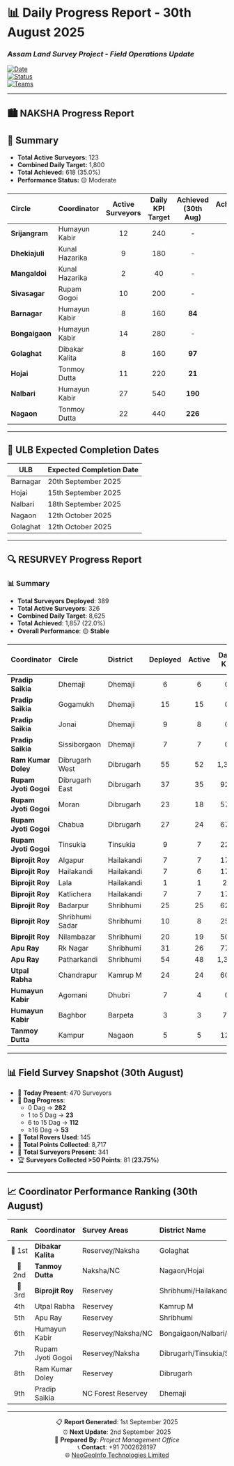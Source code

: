 # 📊 Daily Progress Report - **30th August 2025**

### *Assam Land Survey Project - Field Operations Update*  

[![Date](https://img.shields.io/badge/Report_Date-30th_August_2025-blue)](https://github.com)  
[![Status](https://img.shields.io/badge/Status-Active_Operations-green)](https://github.com)  
[![Teams](https://img.shields.io/badge/Active_Teams-Multiple_Circles-orange)](https://github.com)  

---

## 🏙️ **NAKSHA Progress Report**

## 🔹 Summary  
- **Total Active Surveyors:** 123  
- **Combined Daily Target:** 1,800  
- **Total Achieved:** 618 (35.0%)  
- **Performance Status:** 🟡 Moderate  

| **Circle** | **Coordinator** | **Active Surveyors** | **Daily KPI Target** | **Achieved (30th Aug)** | **Achievement %** | **Total Wards** | **Running Wards** | **Completed Wards** | **Pending Wards** |
|:-----------|:----------------|:--------------------:|:-------------------:|:-----------------------:|:-----------------:|:---------------:|:-----------------:|:-------------------:|:----------------:|
| **Srijangram** | Humayun Kabir | 12 | 240 | - | - | 11 | 0 | 11 | 0 |
| **Dhekiajuli** | Kunal Hazarika | 9 | 180 | - | - | 10 | 0 | 10 | 0 |
| **Mangaldoi** | Kunal Hazarika | 2 | 40 | - | - | 10 | 0 | 10 | 0 |
| **Sivasagar** | Rupam Gogoi | 10 | 200 | - | - | 14 | 0 | 14 | 0 |
| **Barnagar** | Humayun Kabir | 8 | 160 | **84** | **53.0%** | 10 | 4 | 6 | 0 |
| **Bongaigaon** | Humayun Kabir | 14 | 280 | - | - | 25 | 0 | 25 | 0 |
| **Golaghat** | Dibakar Kalita | 8 | 160 | **97** | **61.0%** | 13 | 6 | 6 | 1 |
| **Hojai** | Tonmoy Dutta | 11 | 220 | **21** | **10.0%** | 19 | 1 | 18 | 0 |
| **Nalbari** | Humayun Kabir | 27 | 540 | **190** | **35.0%** | 17 | 11 | 6 | 0 |
| **Nagaon** | Tonmoy Dutta | 22 | 440 | **226** | **51.0%** | 26 | 12 | 11 | 3 |

---

## 📅 **ULB Expected Completion Dates**

| **ULB**       | **Expected Completion Date** |
|---------------|------------------------------|
| Barnagar      | 20th September 2025 |
| Hojai         | 15th September 2025 |
| Nalbari       | 18th September 2025 |
| Nagaon        | 12th October 2025 |
| Golaghat      | 12th October 2025 |

---

## 🔍 **RESURVEY Progress Report**

### 📊 **Summary**
- **Total Surveyors Deployed**: 389  
- **Total Active Surveyors**: 326  
- **Combined Daily Target**: 8,625  
- **Total Achieved**: 1,857 (22.0%)  
- **Overall Performance**: 🟡 **Stable**  

| **Coordinator** | **Circle** | **District** | **Deployed** | **Active** | **Daily KPI** | **Achieved (30th Aug)** | **%** |
|:----------------|:-----------|:-------------|:------------:|:----------:|:-------------:|:-----------------------:|:-----:|
| **Pradip Saikia** | Dhemaji | Dhemaji | 6 | 6 | 0 | 0 | 0.0% |
| **Pradip Saikia** | Gogamukh | Dhemaji | 15 | 15 | 0 | 0 | 0.0% |
| **Pradip Saikia** | Jonai | Dhemaji | 9 | 8 | 0 | 0 | 0.0% |
| **Pradip Saikia** | Sissiborgaon | Dhemaji | 7 | 7 | 0 | 0 | 0.0% |
| **Ram Kumar Doley** | Dibrugarh West | Dibrugarh | 55 | 52 | 1,375 | 0 | 0.0% |
| **Rupam Jyoti Gogoi** | Dibrugarh East | Dibrugarh | 37 | 35 | 925 | **22** | **2.0%** |
| **Rupam Jyoti Gogoi** | Moran | Dibrugarh | 23 | 18 | 575 | - | - |
| **Rupam Jyoti Gogoi** | Chabua | Dibrugarh | 27 | 24 | 675 | - | - |
| **Rupam Jyoti Gogoi** | Tinsukia | Tinsukia | 9 | 7 | 225 | **33** | **15.0%** |
| **Biprojit Roy** | Algapur | Hailakandi | 7 | 7 | 175 | **87** | **50.0%** |
| **Biprojit Roy** | Hailakandi | Hailakandi | 7 | 6 | 175 | **80** | **46.0%** |
| **Biprojit Roy** | Lala | Hailakandi | 1 | 1 | 25 | - | - |
| **Biprojit Roy** | Katlichera | Hailakandi | 7 | 7 | 175 | **76** | **43.0%** |
| **Biprojit Roy** | Badarpur | Shribhumi | 25 | 25 | 625 | **322** | **52.0%** |
| **Biprojit Roy** | Shribhumi Sadar | Shribhumi | 10 | 8 | 250 | **92** | **37.0%** |
| **Biprojit Roy** | Nilambazar | Shribhumi | 20 | 19 | 500 | **122** | **24.0%** |
| **Apu Ray** | Rk Nagar | Shribhumi | 31 | 26 | 775 | **181** | **23.0%** |
| **Apu Ray** | Patharkandi | Shribhumi | 54 | 48 | 1,350 | **423** | **31.0%** |
| **Utpal Rabha** | Chandrapur | Kamrup M | 24 | 24 | 600 | **214** | **36.0%** |
| **Humayun Kabir** | Agomani | Dhubri | 7 | 4 | 0 | 0 | 0.0% |
| **Humayun Kabir** | Baghbor | Barpeta | 3 | 3 | 75 | **117** | **156.0%** |
| **Tanmoy Dutta** | Kampur | Nagaon | 5 | 5 | 125 | **88** | **70.0%** |

---

## 📊 **Field Survey Snapshot (30th August)**

- 👷 **Today Present**: 470 Surveyors  
- 📌 **Dag Progress**:  
  - 0 Dag → **282**  
  - 1 to 5 Dag → **23**  
  - 6 to 15 Dag → **112**  
  - ≥16 Dag → **53**  
- 📡 **Total Rovers Used**: 145  
- 📍 **Total Points Collected**: 8,717  
- 👥 **Total Surveyors Present**: 341  
- 🏆 **Surveyors Collected >50 Points**: 81 (**23.75%**)  

---

## 📈 **Coordinator Performance Ranking (30th August)**

| **Rank** | **Coordinator** | **Survey Areas** | **District Name** | **Target Dag** | **30th-Aug** | **Achievement Rate** |
|:--------:|:----------------|:-----------------|:------------------|:--------------:|:------------:|:-------------------:|
| 🥇 1st | **Dibakar Kalita** | Reservey/Naksha | Golaghat | 160 | 97 | **0.61** |
| 🥈 2nd | **Tanmoy Dutta** | Naksha/NC | Nagaon/Hojai | 770 | 335 | **0.44** |
| 🥉 3rd | **Biprojit Roy** | Reservey | Shribhumi/Hailakandi | 1925 | 779 | **0.40** |
| 4th | Utpal Rabha | Reservey | Kamrup M | 720 | 214 | **0.30** |
| 5th | Apu Ray | Reservey | Shribhumi | 2125 | 604 | **0.28** |
| 6th | Humayun Kabir | Reservey/Naksha/NC | Bongaigaon/Nalbari/Barpeta/Dhubri | 1415 | 391 | **0.28** |
| 7th | Rupam Jyoti Gogoi | Reservey/Naksha | Dibrugarh/Tinsukia/Sivsagar | 2400 | 55 | **0.02** |
| 8th | Ram Kumar Doley | Reservey | Dibrugarh | 1375 | 0 | **0.00** |
| 9th | Pradip Saikia | NC Forest Reservey | Dhemaji | 0 | 0 | **0.00** |

---

<div align="center">

📋 **Report Generated**: 1st September 2025  
⏰ **Next Update**: 2nd September 2025  
👤 **Prepared By**: *Project Management Office*  
📞 **Contact**: +91 7002628197  
🌐 [NeoGeoInfo Technologies Limited](https://neogeoinfo.com/)  

</div>
